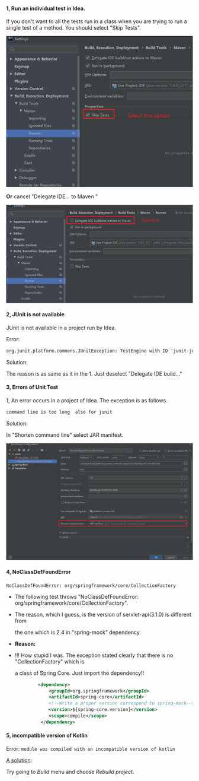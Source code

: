 #### 1, Run an individual test in Idea.

If you don't want to all the tests run in a class when you are trying to run a single test of a method. You should select "Skip Tests".

<img src="note-images/1712645962279.png" alt="1712645962279" style="zoom:80%;" />

**Or** cancel "Delegate IDE... to Maven "

<img src="note-images/1712646233825.png" alt="1712646233825" style="zoom:80%;" />

#### 2, JUnit is not available 

JUnit is not available in a project run by Idea.

Error: 

```txt
org.junit.platform.commons.JUnitException: TestEngine with ID 'junit-jupiter' failed to discover tests
```

Solution:

The reason is as same as it in the 1.  Just deselect "Delegate IDE build..."

#### 3,  Errors of Unit Test

1, An error occurs in a project of Idea. The exception is as follows.

```txt
command line is too long  also for junit
```

Solution:

In "Shorten command line" select JAR manifest.

<img src="note-images/1712796693495.png" alt="1712796693495" style="zoom: 80%;" />

#### 4, NoClassDefFoundError

`NoClassDefFoundError: org/springframework/core/CollectionFactory`

 * The following test throws "NoClassDefFoundError: org/springframework/core/CollectionFactory".

 * The reason, which I guess, is the version of servlet-api(3.1.0) is different from

   the one which is 2.4 in "spring-mock" dependency.

* **Reason:**

 * !!! How stupid I was. The exception stated clearly that there is no "CollectionFactory" which is 

   a class of Spring Core. Just import the dependency!!

```xml
            <dependency>
                <groupId>org.springframework</groupId>
                <artifactId>spring-core</artifactId>
                <!--Write a proper version correspond to spring-mock-->
                <version>${spring-core.version}</version>  
                <scope>compile</scope>
             </dependency>
```

#### 5, incompatible version of Kotlin

Error: `module was compiled with an incompatible version of kotlin `

[A solution](https://stackoverflow.com/questions/71076748/errorkotlin-module-was-compiled-with-an-incompatible-version-of-kotlin-in-a-pr/71093698#71093698):

Try going to *Build* menu and choose *Rebuild project*. 

